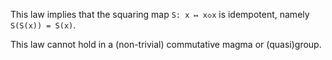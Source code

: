 This law implies that the squaring map `S: x ↦ x◇x` is idempotent, namely `S(S(x)) = S(x)`.

This law cannot hold in a (non-trivial) commutative magma or (quasi)group.
